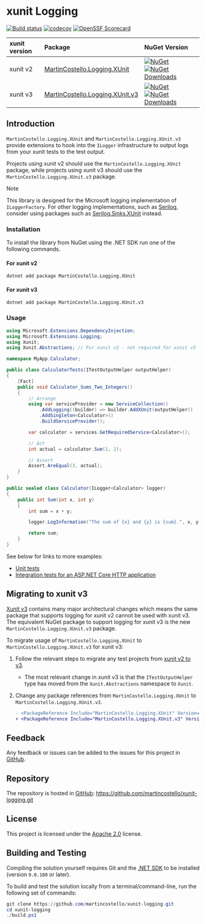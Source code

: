 # xunit Logging

[![Build status][build-badge]][build-status]
[![codecov][coverage-badge]][coverage-report]
[![OpenSSF Scorecard][scorecard-badge]][scorecard-report]

| **xunit version** | **Package** | **NuGet Version** |
|:------------------|:------------|:------------------|
| xunit v2          | [MartinCostello.Logging.XUnit][package-download-v2] | [![NuGet][package-badge-version-v2]][package-download-v2] [![NuGet Downloads][package-badge-downloads-v2]][package-download-v2] |
| xunit v3          | [MartinCostello.Logging.XUnit.v3][package-download-v3] | [![NuGet][package-badge-version-v3]][package-download-v3] [![NuGet Downloads][package-badge-downloads-v3]][package-download-v3] |

## Introduction

`MartinCostello.Logging.XUnit` and `MartinCostello.Logging.XUnit.v3` provide extensions to hook into
the `ILogger` infrastructure to output logs from your xunit tests to the test output.

Projects using xunit v2 should use the `MartinCostello.Logging.XUnit` package, while projects using
xunit v3 should use the `MartinCostello.Logging.XUnit.v3` package.

> [!NOTE]
> This library is designed for the Microsoft logging implementation of `ILoggerFactory`.
> For other logging implementations, such as [Serilog][serilog], consider using packages such as [Serilog.Sinks.XUnit][serilog-sinks-xunit] instead.

### Installation

To install the library from NuGet using the .NET SDK run one of the following commands.

#### For xunit v2

```console
dotnet add package MartinCostello.Logging.XUnit
```

#### For xunit v3

```console
dotnet add package MartinCostello.Logging.XUnit.v3
```

### Usage

```csharp
using Microsoft.Extensions.DependencyInjection;
using Microsoft.Extensions.Logging;
using Xunit;
using Xunit.Abstractions; // For xunit v2 - not required for xunit v3

namespace MyApp.Calculator;

public class CalculatorTests(ITestOutputHelper outputHelper)
{
    [Fact]
    public void Calculator_Sums_Two_Integers()
    {
        // Arrange
        using var serviceProvider = new ServiceCollection()
            .AddLogging((builder) => builder.AddXUnit(outputHelper))
            .AddSingleton<Calculator>()
            .BuildServiceProvider();

        var calculator = services.GetRequiredService<Calculator>();

        // Act
        int actual = calculator.Sum(1, 2);

        // Assert
        Assert.AreEqual(3, actual);
    }
}

public sealed class Calculator(ILogger<Calculator> logger)
{
    public int Sum(int x, int y)
    {
        int sum = x + y;

        logger.LogInformation("The sum of {x} and {y} is {sum}.", x, y, sum);

        return sum;
    }
}
```

See below for links to more examples:

- [Unit tests][example-unit-tests]
- [Integration tests for an ASP.NET Core HTTP application][example-integration-tests]

## Migrating to xunit v3

[Xunit v3][xunit-v3-whats-new] contains many major architectural changes which means the same package
that supports logging for xunit v2 cannot be used with xunit v3. The equivalent NuGet package to support
logging for xunit v3 is the new `MartinCostello.Logging.XUnit.v3` package.

To migrate usage of `MartinCostello.Logging.XUnit` to `MartinCostello.Logging.XUnit.v3` for xunit v3:

1. Follow the relevant steps to migrate any test projects from [xunit v2 to v3][xunit-v3-migration].
    - The most relevant change in xunit v3 is that the `ITestOutputHelper` type has moved from the `Xunit.Abstractions` namespace to `Xunit`.
1. Change any package references from `MartinCostello.Logging.XUnit` to `MartinCostello.Logging.XUnit.v3`.

    ```diff
    - <PackageReference Include="MartinCostello.Logging.XUnit" Version="0.5.0" />
    + <PackageReference Include="MartinCostello.Logging.XUnit.v3" Version="0.5.0" />
    ```

## Feedback

Any feedback or issues can be added to the issues for this project in [GitHub][issues].

## Repository

The repository is hosted in [GitHub][repo]: <https://github.com/martincostello/xunit-logging.git>

## License

This project is licensed under the [Apache 2.0][license] license.

## Building and Testing

Compiling the solution yourself requires Git and the [.NET SDK][dotnet-sdk] to be installed (version `9.0.100` or later).

To build and test the solution locally from a terminal/command-line, run the following set of commands:

```powershell
git clone https://github.com/martincostello/xunit-logging.git
cd xunit-logging
./build.ps1
```

[build-badge]: https://github.com/martincostello/xunit-logging/actions/workflows/build.yml/badge.svg?branch=main&event=push
[build-status]: https://github.com/martincostello/xunit-logging/actions?query=workflow%3Abuild+branch%3Amain+event%3Apush "Continuous Integration for this project"
[coverage-badge]: https://codecov.io/gh/martincostello/xunit-logging/branch/main/graph/badge.svg
[coverage-report]: https://codecov.io/gh/martincostello/xunit-logging "Code coverage report for this project"
[scorecard-badge]: https://api.securityscorecards.dev/projects/github.com/martincostello/xunit-logging/badge
[scorecard-report]: https://securityscorecards.dev/viewer/?uri=github.com/martincostello/xunit-logging "OpenSSF Scorecard for this project"
[dotnet-sdk]: https://dot.net/download "Download the .NET SDK"
[example-integration-tests]: https://github.com/martincostello/xunit-logging/blob/main/tests/Shared/Integration/HttpApplicationTests.cs "Integration test examples"
[example-unit-tests]: https://github.com/martincostello/xunit-logging/blob/main/tests/Shared/Examples.cs "Unit test examples"
[issues]: https://github.com/martincostello/xunit-logging/issues "Issues for this project on GitHub.com"
[license]: https://www.apache.org/licenses/LICENSE-2.0.txt "The Apache 2.0 license"
[package-badge-downloads-v2]: https://img.shields.io/nuget/dt/MartinCostello.Logging.XUnit?logo=nuget&label=Downloads&color=blue
[package-badge-downloads-v3]: https://img.shields.io/nuget/dt/MartinCostello.Logging.XUnit.v3?logo=nuget&label=Downloads&color=blue
[package-badge-version-v2]: https://img.shields.io/nuget/v/MartinCostello.Logging.XUnit?logo=nuget&label=Latest&color=blue
[package-badge-version-v3]: https://img.shields.io/nuget/v/MartinCostello.Logging.XUnit.v3?logo=nuget&label=Latest&color=blue
[package-download-v2]: https://www.nuget.org/packages/MartinCostello.Logging.XUnit "Download MartinCostello.Logging.XUnit from NuGet"
[package-download-v3]: https://www.nuget.org/packages/MartinCostello.Logging.XUnit.v3 "Download MartinCostello.Logging.XUnit.v3 from NuGet"
[repo]: https://github.com/martincostello/xunit-loggingE "This project on GitHub.com"
[serilog]: https://serilog.net/ "Serilog website"
[serilog-sinks-xunit]: https://github.com/trbenning/serilog-sinks-xunit "Serilog.Sinks.XUnit on GitHub"
[xunit-v3-migration]: https://xunit.net/docs/getting-started/v3/migration#migrating-to-v3-packages "Migrating from xunit v2 to v3"
[xunit-v3-whats-new]: https://xunit.net/docs/getting-started/v3/whats-new "What's New in v3"
